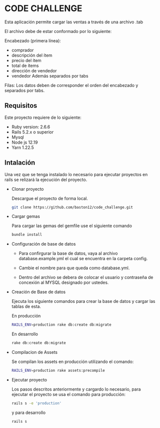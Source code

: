 # CODE CHALLENGE

Esta aplicación permite cargar las ventas a través de una archivo .tab

El archivo debe de estar conformado por lo siguiente:

  Encabezado (primera línea):
   - comprador
   - descripción del ítem
   - precio del ítem
   - total de ítems 
   - dirección de vendedor
   - vendedor
   Además separados por tabs

   Filas:
   Los datos deben de corresponder el orden del encabezado y separados por tabs.

## Requisitos

Este proyecto requiere de lo siguiente:

* Ruby version: 2.6.6
* Rails 5.2.x o superior
* Mysql
* Node js 12.19
* Yarn 1.22.5

## Intalación

Una vez que se tenga instalado lo necesario para ejecutar proyectos en rails se relizará la ejecución del proyecto.

* Clonar proyecto

  Descargue el proyecto de forma local.
  ```bash
  git clone https://github.com/baston12/code_challenge.git
  ```

* Cargar gemas

  Para cargar las gemas del gemfile use el siguiente comando

  ```bash
  bundle install
  ```

* Configuración de base de datos

   - Para confirgurar la base de datos, vaya al archivo database.example.yml el cual se encuentra en la carpeta config.

   - Cambie el nombre para que queda como database.yml.

   - Dentro del archivo se debera de colocar el usuario y contraseña de concexión al MYSQL designado por ustedes.

* Creación de Base de datos

  Ejecuta los siguiente comandos para crear la base de datos y cargar las tablas de esta.

  En producción
  ```bash
  RAILS_ENV=production rake db:create db:migrate
  ```
  En desarrollo
  ```bash
  rake db:create db:migrate
  ```

* Compilacion de Assets

  Se compilan los assets en producción utilizando el comando:

   ```bash
  RAILS_ENV=production rake assets:precompile
  ```

* Ejecutar proyecto

  Los pasos descritos anteriormente y cargardo lo necesario, para ejecutar el proyecto se usa el comando para producción:

  ```bash
  rails s -e 'production'
  ```
  y para desarrollo 

  ```bash
  rails s
  ```